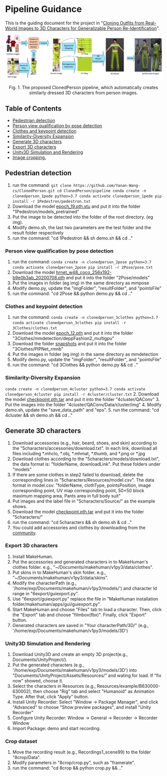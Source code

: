 # Pipeline Guidance
This is the guiding document for the project in "[Cloning Outfits from Real-World Images to 3D Characters for Generalizable Person Re-Identification](https://arxiv.org/pdf/2204.02611.pdf)". 

<p align="center"><img width=700 src="../img/pipeline.png"></p>
<p align="center">Fig. 1. The proposed ClonedPerson pipeline, which automatically creates similarly dressed 3D characters from person images.</p>

## Table of Contents

- [Pedestrian detection](#pedestrian-detection)
- [Person view qualification by pose detection](#pose-detection)
- [Clothes and keypoint detection](#clothes-detection)
- [Similarity-Diversity Expansion](#cluster)
- [Generate 3D characters](#characters)
- [Export 3D characters](#characters)
- [Unity3D Simulation and Rendering](#rendering)
- [Image cropping.](#cropping)

## Pedestrian detection

1. run the command:
`
git clone https://github.com/Yanan-Wang-cs/ClonedPerson.git
cd ClonedPerson/pipeline
conda create -n clonedperson_1pede python=3.7
conda activate clonedperson_1pede
pip install -r 1Pedestron/pedestron.txt
`
2. Download the model [epoch_19.pth.stu](https://drive.google.com/file/d/1Cw9loOUBhLJ4HYcw298V3ozfxON3ZOFN/view?usp=sharing) and put it into the folder "1Pedestron/models_pretrained"
3. Put the image to be detected into the folder of the root directory. (eg img).
4. Modify demo.sh, the last two parameters are the test folder and the result folder respectively
5. run the command: "cd 1Pedestron && sh demo.sh && cd .."

### Person view qualification by pose detection

1. run the command:
`
conda create -n clonedperson_2pose python=3.7
conda activate clonedperson_2pose
pip install -r 2Pose/pose.txt
`
2. Download the model [hrnet_w48_coco_256x192-b9e0b3ab_20200708.pth](https://drive.google.com/file/d/1TpnPTXITd9q6Dz7xCDBvdgU7d-L55ndM/view?usp=sharing) and put it into the folder "2Pose/models"
3. Put the images in folder (eg img) in the same directory as mmpose
4. Modify demo.py, update the "imgFolder", "resultFolder", and "pointsFile"
5. run the command: "cd 2Pose && python demo.py && cd .."

### Clothes and keypoint detection

1. run the command:
`
conda create -n clonedperson_3clothes python=3.7
conda activate clonedperson_3clothes
pip install -r 3Clothes/clothes.txt
`
2. Download the model [epoch_12.pth](https://drive.google.com/file/d/14V2olxULzVo5b7iUAip3t8UQqjvM8E6M/view?usp=sharing) and put it into the folder "3Clothes/mmdetection/deppFashion2_multigpu"
3. Download the folder [snapshots](https://drive.google.com/drive/folders/17Qbkc0W3-0S_cMMkNvMWnWBEJ_tmJK8Y?usp=sharing) and put it into the folder "3Clothes/PIPNet_rmnb"
4. Put the images in folder (eg img) in the same directory as mmdetection
5. Modify demo.py, update the "imgFolder", "resultFolder", and "pointsFile"
6. run the command: "cd 3Clothes && python demo.py && cd .."

### Similarity-Diversity Expansion

`
conda create -n clonedperson_4cluster python=3.7
conda activate clonedperson_4cluster
pip install -r 4cluster/cluster.txt
`
2. Download the model [checkpoint.pth.tar](https://drive.google.com/file/d/1YH9k_xLRCfPv5EQcyLQWBE6xuUytk0Wa/view?usp=sharing) and put it into the folder "4cluster/QAConv"
3. Put the images into the folder "4cluster/QAConv/Data/cluster/img"
4. Modify demo.sh, update the "save_data_path" and "eps".
5. run the command: "cd 4cluster && sh demo.sh && cd .."

## Generate 3D characters

1. Download accessories (e.g., hair, beard, shoes, and skin) according to the "5characters/accessories/download.txt". In each link, download all files including *.mhclo, *.obj, *.mhmat, *.thumb, and *.png or *.jpg
2. Download clothes according to the "5characters/models/download.txt", the data format is: "folderName, downloadLink". Put these folders under "models"
3. If there are some clothes in step2 failed to download, delete the corresponding lines in "5characters/Resources/model.csv". The data format in model.csv: "folderName, clothType, pointsPosition, image corresponding point, UV map corresponding point, 50×50 block maximum mapping area, Pants area in full body suit"
4. Put images and the label file in "5characters/Source/" as the example shows.
5. Download the model [checkpoint.pth.tar](https://drive.google.com/file/d/1YH9k_xLRCfPv5EQcyLQWBE6xuUytk0Wa/view?usp=sharing) and put it into the folder "5characters/"
6. run the command: "cd 5characters && sh demo.sh & cd .."
7. You could add accessories and clothes by downloading from the [community](http://www.makehumancommunity.org/content/user_contributed_assets.html).

### Export 3D characters

1. Install MakeHuman.
2. Put the accessories and generated characters in to MakeHuman's clothes folder. e.g., "~/Documents/makehuman/v1py3/data/clothes".
3. Put skins in to MakeHuman's skin folder. e.g., "~/Documents/makehuman/v1py3/data/skins".
4. Modify the characterPath (e.g., '/home/exp/Documents/makehuman/v1py3/models/') and character Id range in "6export/guiexport.py".
5. Use "6export/guiexport.py" replace the file in "MakeHuman installation folder/makehuman/apps/gui/guiexport.py".
6. Start MakeHuman and choose "Files" tab to load a character. Then, click the "Export" tab and choose "filmbox(fbx)". Finally, click "Export" button.
7. Generated characters are saved in "Your characterPath/3D/" (e.g., '/home/exp/Documents/makehuman/v1py3/models/3D')

### Unity3D Simulation and Rendering

1. Download Unity3D and create an empty 3D project(e.g., Documents/UnityProject/).
2. Put the generated characters (e.g., '/home/exp/Documents/makehuman/v1py3/models/3D') into "Documents/UnityProject/Assets/Resources/" and wating for load. If "fix now" showed, choose it.
3. Select the characters in Resources (e.g., Resources/example/B630000-630002), then choose "Rig" tab and select "Humanoid" as Animation Type. After that, click "Apply" button.
4. Install Unity Recorder: Select "Window -> Package Manager", and click "Advanced" to choose "Show preview packages", and install "Unity Recorder"
5. Configure Unity Recorder: Window -> General -> Recorder -> Recorder Window
6. Import Package: demo and start recording.

### Crop dataset

1. Move the recording result (e.g., Recordings1_scene99) to the folder "8crop/Data".
2. Modify parameters in "8crop/crop.py", such as "framerate".
3. run the command: "cd 8crop && python crop.py && .."

